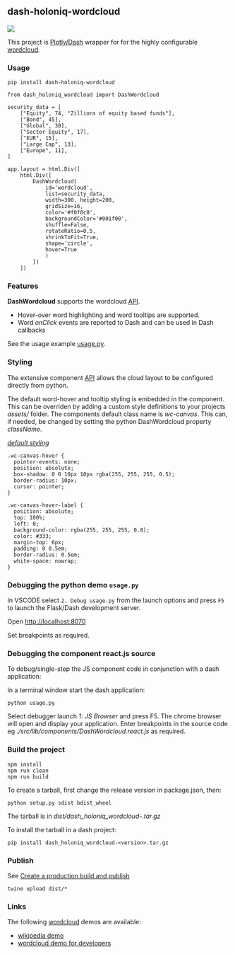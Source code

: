## dash-holoniq-wordcloud

![](docs/img/dash-holoniq-wordcloud.png)

This project is [Plotly/Dash] wrapper for for the highly configurable [wordcloud].

### Usage

    pip install dash-holoniq-wordcloud

```
from dash_holoniq_wordcloud import DashWordcloud

security_data = [
    ["Equity", 74, "Zillions of equity based funds"],
    ["Bond", 45],
    ["Global", 30],
    ["Sector Equity", 17],
    ["EUR", 15],
    ["Large Cap", 13],
    ["Europe", 11],
]

app.layout = html.Div([
    html.Div([
        DashWordcloud(
            id='wordcloud',
            list=security_data,
            width=300, height=200,
            gridSize=16,
            color='#f0f0c0',
            backgroundColor='#001f00',
            shuffle=False,
            rotateRatio=0.5,
            shrinkToFit=True,
            shape='circle',
            hover=True
            )
        ])
    ])

```
### Features

**DashWordcloud** supports the wordcloud [API].

* Hover-over word highlighting and word tooltips are supported.
* Word *onClick* events are reported to Dash and can be used in Dash callbacks

See the usage example [usage.py](./usage.py).

### Styling

The extensive component [API] allows the cloud layout to be
configured directly from python.

The default word-hover and tooltip styling is embedded in the component. This
can be overriden by adding a custom style definitions to your
projects *assets/* folder. The components default class name
is *wc-canvas*. This can, if needed, be changed by setting the python
DashWordcloud property *className*.

*[default styling](./src/lib/components/css/dash-holoniq-wordcloud.css)*
```
.wc-canvas-hover {
  pointer-events: none;
  position: absolute;
  box-shadow: 0 0 10px 10px rgba(255, 255, 255, 0.5);
  border-radius: 10px;
  cursor: pointer;
}

.wc-canvas-hover-label {
  position: absolute;
  top: 100%;
  left: 0;
  background-color: rgba(255, 255, 255, 0.8);
  color: #333;
  margin-top: 6px;
  padding: 0 0.5em;
  border-radius: 0.5em;
  white-space: nowrap;
}
```

### Debugging the python demo `usage.py`

In VSCODE select `2. Debug usage.py` from the launch options and press `F5` to launch the
Flask/Dash development server.

Open [http://localhost:8070](http://localhost:8070)

Set breakpoints as required.

### Debugging the component react.js source

To debug/single-step the JS component code in conjunction with a dash application:

In a terminal window start the dash application:

    python usage.py

Select debugger launch *1: JS Browser* and press F5. The chrome browser
will open and display your application. Enter breakpoints in the source
code eg *./src/lib/components/DashWordcloud.react.js* as required.

### Build the project

    npm install
    npm run clean
    npm run build

To create a tarball, first change the release version in package.json, then:

    python setup.py sdist bdist_wheel

The tarball is in *dist/dash_holoniq_wordcloud-<version>.tar.gz*

To install the tarball in a dash project:

    pip install dash_holoniq_wordcloud-<version>.tar.gz

### Publish

See [Create a production build and publish]

    twine upload dist/*

### Links

The following [wordcloud] demos are available:

* [wikipedia demo](https://wordcloud.timdream.org/#wikipedia:Cloud)
* [wordcloud demo for developers](https://wordcloud2-js.timdream.org/#love)

[Plotly/Dash]: https://plotly.com/dash/
[wordcloud]: https://github.com/timdream/wordcloud2.js
[API]: https://github.com/timdream/wordcloud2.js/blob/gh-pages/API.md
[Create a production build and publish]: https://github.com/plotly/